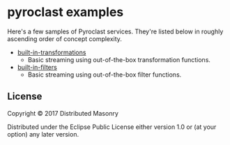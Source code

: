 # pyroclast examples

Here's a few samples of Pyroclast services. They're listed below in roughly ascending order of concept complexity.

- [built-in-transformations](build-in-transformations)
  - Basic streaming using out-of-the-box transformation functions.
- [built-in-filters](build-in-filters)
  - Basic streaming using out-of-the-box filter functions.

## License

Copyright © 2017 Distributed Masonry

Distributed under the Eclipse Public License either version 1.0 or (at
your option) any later version.